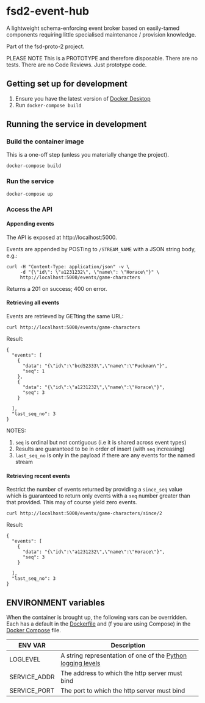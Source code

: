 # fsd2-event-hub

A lightweight schema-enforcing event broker based on easily-tamed components requiring
little specialised maintenance / provision knowledge.

Part of the fsd-proto-2 project.

PLEASE NOTE This is a PROTOTYPE and therefore disposable. There are no tests. There are no
Code Reviews. Just prototype code.

## Getting set up for development

1. Ensure you have the latest version of [Docker Desktop](https://www.docker.com/products/docker-desktop)
2. Run `docker-compose build`

## Running the service in development

### Build the container image

This is a one-off step (unless you materially change the project).

```shell script
docker-compose build
```

### Run the service

```shell script
docker-compose up
```

### Access the API

#### Appending events

The API is exposed at http://localhost:5000.

Events are appended by POSTing to `/STREAM_NAME` with a JSON string body, e.g.:

```shell script
curl -H "Content-Type: application/json" -v \
     -d "{\"id\": \"a1231232\", \"name\": \"Horace\"}" \
     http://localhost:5000/events/game-characters
```

Returns a 201 on success; 400 on error.

#### Retrieving all events

Events are retrieved by GETting the same URL:

```shell script
curl http://localhost:5000/events/game-characters
```

Result:
```
{
  "events": [
    {
      "data": "{\"id\":\"bcd52333\",\"name\":\"Puckman\"}",
      "seq": 1
    },
    {
      "data": "{\"id\":\"a1231232\",\"name\":\"Horace\"}",
      "seq": 3
    }

  ],
  "last_seq_no": 3
}
```

NOTES:
1. `seq` is ordinal but not contiguous (i.e it is shared across event types)
2. Results are guaranteed to be in order of insert (with `seq` increasing)
3. `last_seq_no` is only in the payload if there are any events for the named stream

#### Retrieving recent events

Restrict the number of events returned by providing a `since_seq` value which is guaranteed to return only events
with a `seq` number greater than that provided. This may of course yield zero events.

```shell script
curl http://localhost:5000/events/game-characters/since/2
```

Result:
```
{
  "events": [
    {
      "data": "{\"id\":\"a1231232\",\"name\":\"Horace\"}",
      "seq": 3
    }

  ],
  "last_seq_no": 3
}
```

## ENVIRONMENT variables

When the container is brought up, the following vars can be overridden. Each has a default in the [Dockerfile](./Dockerfile)
and (f you are using Compose) in the [Docker Compose](./docker-compose.yml) file.

| ENV VAR | Description |
| ------- | ----------- |
| LOGLEVEL | A string representation of one of the [Python logging levels](https://docs.python.org/3/library/logging.html#levels) |
| SERVICE_ADDR | The address to which the http server must bind |
| SERVICE_PORT | The port to which the http server must bind |
